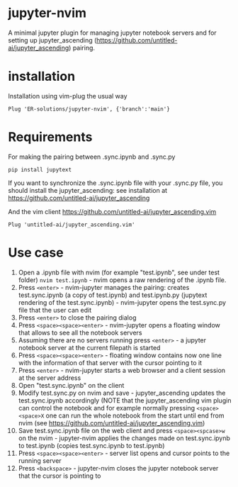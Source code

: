 # jupyter-nvim
A minimal jupyter plugin for managing jupyter notebook servers and for setting up jupyter_ascending (https://github.com/untitled-ai/jupyter_ascending) pairing.

# installation
Installation using vim-plug the usual way
```
Plug 'ER-solutions/jupyter-nvim', {'branch':'main'}
```

# Requirements
For making the pairing between .sync.ipynb and .sync.py

```pip install jupytext```

If you want to synchronize the .sync.ipynb file with your .sync.py file, you should install the jupyter_ascending: see installation at https://github.com/untitled-ai/jupyter_ascending

And the vim client https://github.com/untitled-ai/jupyter_ascending.vim

```Plug 'untitled-ai/jupyter_ascending.vim'```

# Use case
1. Open a .ipynb file with nvim (for example "test.ipynb", see under test folder) ```nvim test.ipynb``` - nvim opens a raw rendering of the .ipynb file.
2. Press ```<enter>``` - nvim-jupyter manages the pairing: creates test.sync.ipynb (a copy of test.ipynb) and test.ipynb.py (jupytext rendering of the test.sync.ipynb) - nvim-jupyter opens the test.sync.py file that the user can edit
3. Press ```<enter>``` to close the pairing dialog
4. Press ```<space><space><enter>``` - nvim-jupyter opens a floating window that allows to see all the notebook servers
5. Assuming there are no servers running press ```<enter>``` - a jupyter notebook server at the current filepath is started
6. Press ```<space><space><enter>``` - floating window contains now one line with the information of that server with the cursor pointing to it
7. Press ```<enter>``` - nvim-jupyter starts a web browser and a client session at the server address
8. Open "test.sync.ipynb" on the client
9. Modify test.sync.py on nvim and save - jupyter_ascending updates the test.sync.ipynb accordingly (NOTE that the jupyter_ascending vim plugin can control the notebook and for example normally pressing ```<space><space>X``` one can run the whole notebook from the start until end from nvim (see https://github.com/untitled-ai/jupyter_ascending.vim)
10. Save test.sync.ipynb file on the web client and press ```<space><spcase>w``` on the nvim - jupyter-nvim applies the changes made on test.sync.ipynb to test.ipynb (copies test.sync.ipynb to test.ipynb)
11. Press  ```<space><space><enter>``` - server list opens and cursor points to the running server
12. Press ```<backspace>``` - jupyter-nvim closes the jupyter notebook server that the cursor is pointing to


  



